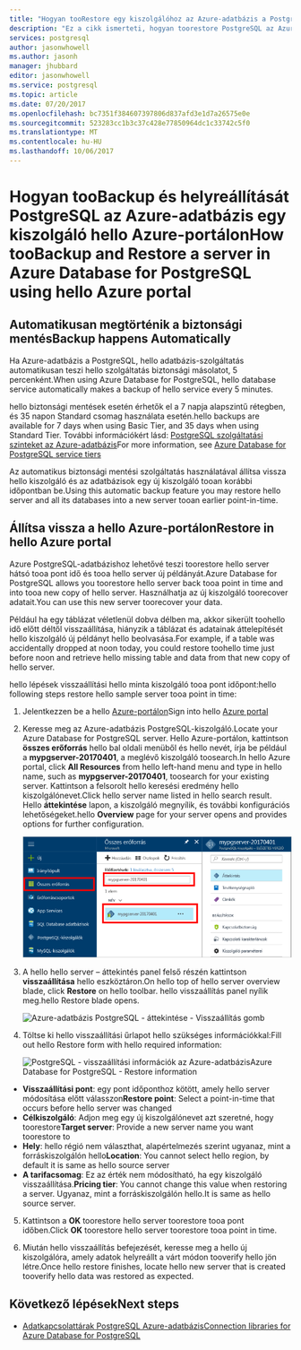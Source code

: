 ```yaml
---
title: "Hogyan tooRestore egy kiszolgálóhoz az Azure-adatbázis a PostgreSQL |} Microsoft Docs"
description: "Ez a cikk ismerteti, hogyan toorestore PostgreSQL az Azure-adatbázis egy kiszolgáló hello Azure-portálon."
services: postgresql
author: jasonwhowell
ms.author: jasonh
manager: jhubbard
editor: jasonwhowell
ms.service: postgresql
ms.topic: article
ms.date: 07/20/2017
ms.openlocfilehash: bc7351f384607397806d837afd3e1d7a26575e0e
ms.sourcegitcommit: 523283cc1b3c37c428e77850964dc1c33742c5f0
ms.translationtype: MT
ms.contentlocale: hu-HU
ms.lasthandoff: 10/06/2017
---
```

# <a name="how-toobackup-and-restore-a-server-in-azure-database-for-postgresql-using-hello-azure-portal"></a><span data-ttu-id="42f1a-103">Hogyan tooBackup és helyreállítását PostgreSQL az Azure-adatbázis egy kiszolgáló hello Azure-portálon</span><span class="sxs-lookup"><span data-stu-id="42f1a-103">How tooBackup and Restore a server in Azure Database for PostgreSQL using hello Azure portal</span></span>

## <a name="backup-happens-automatically"></a><span data-ttu-id="42f1a-104">Automatikusan megtörténik a biztonsági mentés</span><span class="sxs-lookup"><span data-stu-id="42f1a-104">Backup happens Automatically</span></span>
<span data-ttu-id="42f1a-105">Ha Azure-adatbázis a PostgreSQL, hello adatbázis-szolgáltatás automatikusan teszi hello szolgáltatás biztonsági másolatot, 5 percenként.</span><span class="sxs-lookup"><span data-stu-id="42f1a-105">When using Azure Database for PostgreSQL, hello database service automatically makes a backup of hello service every 5 minutes.</span></span> 

<span data-ttu-id="42f1a-106">hello biztonsági mentések esetén érhetők el a 7 napja alapszintű rétegben, és 35 napon Standard csomag használata esetén.</span><span class="sxs-lookup"><span data-stu-id="42f1a-106">hello backups are available for 7 days when using Basic Tier, and 35 days when using Standard Tier.</span></span> <span data-ttu-id="42f1a-107">További információkért lásd: [PostgreSQL szolgáltatási szinteket az Azure-adatbázis](concepts-service-tiers.md)</span><span class="sxs-lookup"><span data-stu-id="42f1a-107">For more information, see [Azure Database for PostgreSQL service tiers](concepts-service-tiers.md)</span></span>

<span data-ttu-id="42f1a-108">Az automatikus biztonsági mentési szolgáltatás használatával állítsa vissza hello kiszolgáló és az adatbázisok egy új kiszolgáló tooan korábbi időpontban be.</span><span class="sxs-lookup"><span data-stu-id="42f1a-108">Using this automatic backup feature you may restore hello server and all its databases into a new server tooan earlier point-in-time.</span></span>

## <a name="restore-in-hello-azure-portal"></a><span data-ttu-id="42f1a-109">Állítsa vissza a hello Azure-portálon</span><span class="sxs-lookup"><span data-stu-id="42f1a-109">Restore in hello Azure portal</span></span>
<span data-ttu-id="42f1a-110">Azure PostgreSQL-adatbázishoz lehetővé teszi toorestore hello server hátsó tooa pont idő és tooa hello server új példányát.</span><span class="sxs-lookup"><span data-stu-id="42f1a-110">Azure Database for PostgreSQL allows you toorestore hello server back tooa point in time and into tooa new copy of hello server.</span></span> <span data-ttu-id="42f1a-111">Használhatja az új kiszolgáló toorecover adatait.</span><span class="sxs-lookup"><span data-stu-id="42f1a-111">You can use this new server toorecover your data.</span></span> 

<span data-ttu-id="42f1a-112">Például ha egy táblázat véletlenül dobva délben ma, akkor sikerült toohello idő előtt déltől visszaállítása, hiányzik a táblázat és adatainak áttelepítését hello kiszolgáló új példányt hello beolvasása.</span><span class="sxs-lookup"><span data-stu-id="42f1a-112">For example, if a table was accidentally dropped at noon today, you could restore toohello time just before noon and retrieve hello missing table and data from that new copy of hello server.</span></span>

<span data-ttu-id="42f1a-113">hello lépések visszaállítási hello minta kiszolgáló tooa pont időpont:</span><span class="sxs-lookup"><span data-stu-id="42f1a-113">hello following steps restore hello sample server tooa point in time:</span></span>
1. <span data-ttu-id="42f1a-114">Jelentkezzen be a hello [Azure-portálon](https://portal.azure.com/)</span><span class="sxs-lookup"><span data-stu-id="42f1a-114">Sign into hello [Azure portal](https://portal.azure.com/)</span></span>
2. <span data-ttu-id="42f1a-115">Keresse meg az Azure-adatbázis PostgreSQL-kiszolgáló.</span><span class="sxs-lookup"><span data-stu-id="42f1a-115">Locate your Azure Database for PostgreSQL server.</span></span> <span data-ttu-id="42f1a-116">Hello Azure-portálon, kattintson **összes erőforrás** hello bal oldali menüből és hello nevét, írja be például a **mypgserver-20170401**, a meglévő kiszolgáló toosearch.</span><span class="sxs-lookup"><span data-stu-id="42f1a-116">In hello Azure portal, click **All Resources** from hello left-hand menu and type in hello name, such as **mypgserver-20170401**, toosearch for your existing server.</span></span> <span data-ttu-id="42f1a-117">Kattintson a felsorolt hello keresési eredmény hello kiszolgálónevet.</span><span class="sxs-lookup"><span data-stu-id="42f1a-117">Click hello server name listed in hello search result.</span></span> <span data-ttu-id="42f1a-118">Hello **áttekintése** lapon, a kiszolgáló megnyílik, és további konfigurációs lehetőségeket.</span><span class="sxs-lookup"><span data-stu-id="42f1a-118">hello **Overview** page for your server opens and provides options for further configuration.</span></span>

   ![Azure portál – keresés toolocate a kiszolgálón](media/postgresql-howto-restore-server-portal/1-locate.png)

3. <span data-ttu-id="42f1a-120">A hello hello server – áttekintés panel felső részén kattintson **visszaállítása** hello eszköztáron.</span><span class="sxs-lookup"><span data-stu-id="42f1a-120">On hello top of hello server overview blade, click **Restore** on hello toolbar.</span></span> <span data-ttu-id="42f1a-121">hello visszaállítás panel nyílik meg.</span><span class="sxs-lookup"><span data-stu-id="42f1a-121">hello Restore blade opens.</span></span>

   ![Azure-adatbázis PostgreSQL - áttekintése - Visszaállítás gomb](./media/postgresql-howto-restore-server-portal/2_server.png)

4. <span data-ttu-id="42f1a-123">Töltse ki hello visszaállítási űrlapot hello szükséges információkkal:</span><span class="sxs-lookup"><span data-stu-id="42f1a-123">Fill out hello Restore form with hello required information:</span></span>

   ![<span data-ttu-id="42f1a-124">PostgreSQL - visszaállítási információk az Azure-adatbázis</span><span class="sxs-lookup"><span data-stu-id="42f1a-124">Azure Database for PostgreSQL - Restore information</span></span> ](./media/postgresql-howto-restore-server-portal/3_restore.png)
  - <span data-ttu-id="42f1a-125">**Visszaállítási pont**: egy pont időponthoz kötött, amely hello server módosítása előtt válasszon</span><span class="sxs-lookup"><span data-stu-id="42f1a-125">**Restore point**: Select a point-in-time that occurs before hello server was changed</span></span>
  - <span data-ttu-id="42f1a-126">**Célkiszolgáló**: Adjon meg egy új kiszolgálónevet azt szeretné, hogy toorestore</span><span class="sxs-lookup"><span data-stu-id="42f1a-126">**Target server**: Provide a new server name you want toorestore to</span></span>
  - <span data-ttu-id="42f1a-127">**Hely**: hello régió nem választhat, alapértelmezés szerint ugyanaz, mint a forráskiszolgálón hello</span><span class="sxs-lookup"><span data-stu-id="42f1a-127">**Location**: You cannot select hello region, by default it is same as hello source server</span></span>
  - <span data-ttu-id="42f1a-128">**A tarifacsomag**: Ez az érték nem módosítható, ha egy kiszolgáló visszaállítása.</span><span class="sxs-lookup"><span data-stu-id="42f1a-128">**Pricing tier**: You cannot change this value when restoring a server.</span></span> <span data-ttu-id="42f1a-129">Ugyanaz, mint a forráskiszolgálón hello.</span><span class="sxs-lookup"><span data-stu-id="42f1a-129">It is same as hello source server.</span></span> 

5. <span data-ttu-id="42f1a-130">Kattintson a **OK** toorestore hello server toorestore tooa pont időben.</span><span class="sxs-lookup"><span data-stu-id="42f1a-130">Click **OK** toorestore hello server toorestore tooa point in time.</span></span> 

6. <span data-ttu-id="42f1a-131">Miután hello visszaállítás befejezését, keresse meg a hello új kiszolgálóra, amely adatok helyreállt a várt módon tooverify hello jön létre.</span><span class="sxs-lookup"><span data-stu-id="42f1a-131">Once hello restore finishes, locate hello new server that is created tooverify hello data was restored as expected.</span></span>

## <a name="next-steps"></a><span data-ttu-id="42f1a-132">Következő lépések</span><span class="sxs-lookup"><span data-stu-id="42f1a-132">Next steps</span></span>
- [<span data-ttu-id="42f1a-133">Adatkapcsolattárak PostgreSQL Azure-adatbázis</span><span class="sxs-lookup"><span data-stu-id="42f1a-133">Connection libraries for Azure Database for PostgreSQL</span></span>](concepts-connection-libraries.md)
